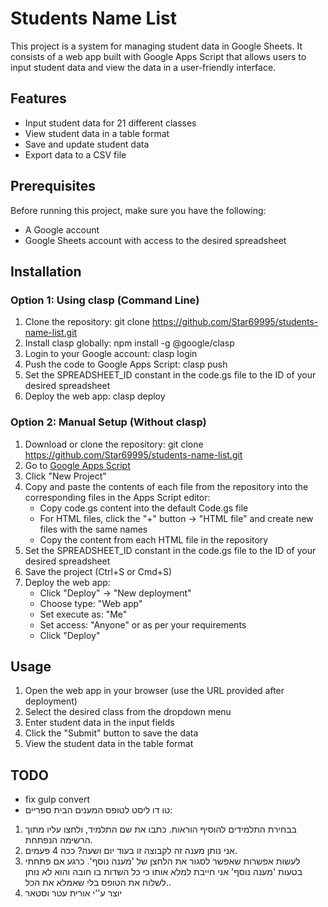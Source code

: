 # Students Name List

This project is a system for managing student data in Google Sheets. It consists of a web app built with Google Apps Script that allows users to input student data and view the data in a user-friendly interface.

## Features

-   Input student data for 21 different classes
-   View student data in a table format
-   Save and update student data
-   Export data to a CSV file

## Prerequisites

Before running this project, make sure you have the following:

-   A Google account
-   Google Sheets account with access to the desired spreadsheet

## Installation

### Option 1: Using clasp (Command Line)

1.  Clone the repository: git clone https://github.com/Star69995/students-name-list.git
2.  Install clasp globally: npm install -g @google/clasp
3.  Login to your Google account: clasp login
4.  Push the code to Google Apps Script: clasp push
5.  Set the SPREADSHEET\_ID constant in the code.gs file to the ID of your desired spreadsheet
6.  Deploy the web app: clasp deploy

### Option 2: Manual Setup (Without clasp)

1.  Download or clone the repository: git clone https://github.com/Star69995/students-name-list.git
2.  Go to [Google Apps Script](https://script.google.com)
3.  Click "New Project"
4.  Copy and paste the contents of each file from the repository into the corresponding files in the Apps Script editor:
    -   Copy code.gs content into the default Code.gs file
    -   For HTML files, click the "+" button → "HTML file" and create new files with the same names
    -   Copy the content from each HTML file in the repository
5.  Set the SPREADSHEET\_ID constant in the code.gs file to the ID of your desired spreadsheet
6.  Save the project (Ctrl+S or Cmd+S)
7.  Deploy the web app:
    -   Click "Deploy" → "New deployment"
    -   Choose type: "Web app"
    -   Set execute as: "Me"
    -   Set access: "Anyone" or as per your requirements
    -   Click "Deploy"

## Usage

1.  Open the web app in your browser (use the URL provided after deployment)
2.  Select the desired class from the dropdown menu
3.  Enter student data in the input fields
4.  Click the "Submit" button to save the data
5.  View the student data in the table format

## TODO

- fix gulp convert
- טו דו ליסט לטופס המענים הבית ספריים:
1.  בבחירת התלמידים להוסיף הוראות.
כתבו את שם התלמיד, ולחצו עליו מתוך הרשימה הנפתחת. 
2.  אני נותן מענה זה לקבוצה זו בעוד יום ושעה? ככה 4 פעמים. 
3.  לעשות אפשרות שאפשר לסגור את הלחצן של 'מענה נוסף'. כרגע אם פתחתי בטעות 'מענה נוסף' אני חייבת למלא אותו כי כל השדות בו חובה והוא לא נותן לשלוח את הטופס בלי שאמלא את הכל..  
4.  יוצר ע''י אורית עטר וסטאר